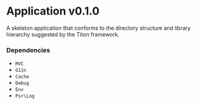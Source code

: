# Application v0.1.0 #

A skeleton application that conforms to the directory structure and library hierarchy suggested by the Titon framework.

### Dependencies ###

* `MVC`
* `G11n`
* `Cache`
* `Debug`
* `Env`
* `Psr\Log`